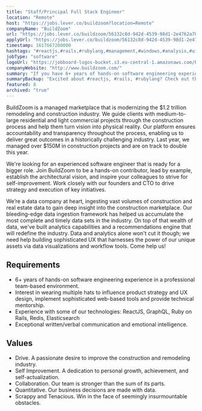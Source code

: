 ```yaml
---
title: "Staff/Principal Full Stack Engineer"
location: "Remote"
host: "https://jobs.lever.co/buildzoom?location=Remote"
companyName: "BuildZoom"
url: "https://jobs.lever.co/buildzoom/56132c8d-942d-4539-98d1-2e4762a783ff"
applyUrl: "https://jobs.lever.co/buildzoom/56132c8d-942d-4539-98d1-2e4762a783ff/apply"
timestamp: 1617667200000
hashtags: "#reactjs,#rails,#rubylang,#management,#windows,#analysis,#ui/ux,#redis,#elasticsearch"
jobType: "software"
logoUrl: "https://jobboard-logos-bucket.s3.eu-central-1.amazonaws.com/buildzoom"
companyWebsite: "http://www.buildzoom.com/"
summary: "If you have 6+ years of hands-on software engineering experience in a professional team-based environment, BuildZoom is looking for someone with your skillset."
summaryBackup: "Excited about #reactjs, #rails, #rubylang? Check out this job post!"
featured: 8
archived: "true"
---
```


BuildZoom is a managed marketplace that is modernizing the $1.2 trillion remodeling and construction industry. We guide clients with medium-to-large residential and light commercial projects through the construction process and help them turn vision into physical reality. Our platform ensures accountability and transparency throughout the process, enabling us to deliver great outcomes in a historically challenging industry. Last year, we managed over $150M in construction projects and are on track to double this year.

We're looking for an experienced software engineer that is ready for a bigger role. Join BuildZoom to be a hands-on contributor, lead by example, establish the architectural vision, and inspire your colleagues to strive for self-improvement. Work closely with our founders and CTO to drive strategy and execution of key initiatives.

We’re a data company at heart, ingesting vast volumes of construction and real estate data to gain deep insight into the construction marketplace. Our bleeding-edge data ingestion framework has helped us accumulate the most complete and timely data sets in the industry. On top of that wealth of data, we've built analytics capabilities and a recommendations engine that will redefine the industry. Data and analytics alone won't cut it though; we need help building sophisticated UX that harnesses the power of our unique assets via data visualizations and workflow tools. Come help us!

## Requirements

*   6+ years of hands-on software engineering experience in a professional team-based environment.
*   Interest in wearing multiple hats to influence product strategy and UX design, implement sophisticated web-based tools and provide technical mentorship.
*   Experience with some of our technologies: ReactJS, GraphQL, Ruby on Rails, Redis, Elasticsearch
*   Exceptional written/verbal communication and emotional intelligence.

## Values

*   Drive. A passionate desire to improve the construction and remodeling industry.
*   Self Improvement. A dedication to personal growth, achievement, and self-actualization.
*   Collaboration. Our team is stronger than the sum of its parts.
*   Quantitative. Our business decisions are made with data.
*   Scrappy and Tenacious. Win in the face of seemingly insurmountable obstacles.
